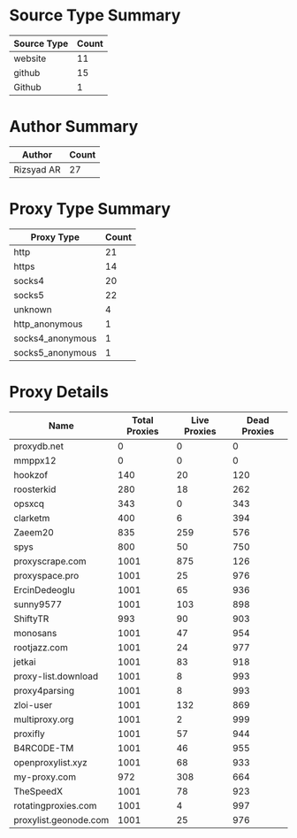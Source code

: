 # Source Type Summary

| Source Type | Count |
|-------------|-------|
| website | 11 |
| github | 15 |
| Github | 1 |


# Author Summary

| Author | Count |
|--------|-------|
| Rizsyad AR | 27 |


# Proxy Type Summary

| Proxy Type | Count |
|------------|-------|
| http | 21 |
| https | 14 |
| socks4 | 20 |
| socks5 | 22 |
| unknown | 4 |
| http_anonymous | 1 |
| socks4_anonymous | 1 |
| socks5_anonymous | 1 |


# Proxy Details

| Name | Total Proxies | Live Proxies | Dead Proxies |
|------|---------------|--------------|---------------|
| proxydb.net | 0 | 0 | 0 |
| mmppx12 | 0 | 0 | 0 |
| hookzof | 140 | 20 | 120 |
| roosterkid | 280 | 18 | 262 |
| opsxcq | 343 | 0 | 343 |
| clarketm | 400 | 6 | 394 |
| Zaeem20 | 835 | 259 | 576 |
| spys | 800 | 50 | 750 |
| proxyscrape.com | 1001 | 875 | 126 |
| proxyspace.pro | 1001 | 25 | 976 |
| ErcinDedeoglu | 1001 | 65 | 936 |
| sunny9577 | 1001 | 103 | 898 |
| ShiftyTR | 993 | 90 | 903 |
| monosans | 1001 | 47 | 954 |
| rootjazz.com | 1001 | 24 | 977 |
| jetkai | 1001 | 83 | 918 |
| proxy-list.download | 1001 | 8 | 993 |
| proxy4parsing | 1001 | 8 | 993 |
| zloi-user | 1001 | 132 | 869 |
| multiproxy.org | 1001 | 2 | 999 |
| proxifly | 1001 | 57 | 944 |
| B4RC0DE-TM | 1001 | 46 | 955 |
| openproxylist.xyz | 1001 | 68 | 933 |
| my-proxy.com | 972 | 308 | 664 |
| TheSpeedX | 1001 | 78 | 923 |
| rotatingproxies.com | 1001 | 4 | 997 |
| proxylist.geonode.com | 1001 | 25 | 976 |
